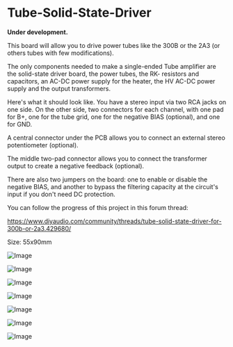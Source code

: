 # Tube-Solid-State-Driver

<b>Under development.</b>

This board will allow you to drive power tubes like the 300B or the 2A3 (or others tubes with few modifications).

The only components needed to make a single-ended Tube amplifier are the solid-state driver board, the power tubes, the RK- resistors and capacitors, an AC-DC power supply for the heater, the HV AC-DC power supply and the output transformers.

Here's what it should look like. You have a stereo input via two RCA jacks on one side. On the other side, two connectors for each channel, with one pad for B+, one for the tube grid, one for the negative BIAS (optional), and one for GND.

A central connector under the PCB allows you to connect an external stereo potentiometer (optional).

The middle two-pad connector allows you to connect the transformer output to create a negative feedback (optional).

There are also two jumpers on the board: one to enable or disable the negative BIAS, and another to bypass the filtering capacity at the circuit's input if you don't need DC protection.

You can follow the progress of this project in this forum thread:

https://www.diyaudio.com/community/threads/tube-solid-state-driver-for-300b-or-2a3.429680/

Size: 55x90mm

![Image](https://github.com/user-attachments/assets/ea91c132-5fee-4df3-b8e2-8a4b6cfcae04)

![Image](https://github.com/user-attachments/assets/e4c2428d-7867-4c56-b3ee-a5320dc03384)

![Image](https://github.com/user-attachments/assets/1ce20207-52f1-44ab-bf8f-2eb49538455f)

![Image](https://github.com/user-attachments/assets/7d73b8b2-8d67-4eb4-ae11-2f6ca4ff38a3)

![Image](https://github.com/user-attachments/assets/930b7d53-a633-4f03-b4ef-f5825c7f4ad7)

![Image](https://github.com/user-attachments/assets/583c1255-d42d-44bc-b295-bd916c4631e4)

![Image](https://github.com/user-attachments/assets/9e58c306-051c-4802-bd7d-f6306eeddc03)
